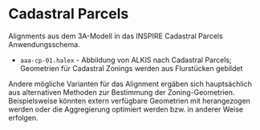 Cadastral Parcels
=================

Alignments aus dem 3A-Modell in das INSPIRE Cadastral Parcels Anwendungsschema.

- `aaa-cp-01.halex` - Abbildung von ALKIS nach Cadastral Parcels; Geometrien für Cadastral Zonings werden aus Flurstücken gebildet


Andere mögliche Varianten für das Alignment ergäben sich hauptsächlich aus alternativen Methoden zur Bestimmung der Zoning-Geometrien.
Beispielsweise könnten extern verfügbare Geometrien mit herangezogen werden oder die Aggregierung optimiert werden bzw. in anderer Weise erfolgen.
